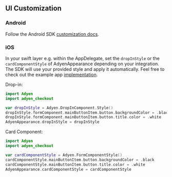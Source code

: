 ## UI Customization


### Android

Follow the Android SDK [customization docs](https://github.com/Adyen/adyen-android/blob/develop/docs/UI_CUSTOMIZATION.md).

### iOS

In your swift layer e.g. within the AppDelegate, set the `dropInStyle` or the `cardComponentStyle` of AdyenAppearance depending on your integration.
The SDK will use your provided style and apply it automatically. Feel free to check out the example app [implementation](https://github.com/Adyen/adyen-flutter/blob/main/example/ios/Runner/AppDelegate.swift#L23).

Drop-in:

```swift
import Adyen
import adyen_checkout

var dropInStyle = Adyen.DropInComponent.Style()
dropInStyle.formComponent.mainButtonItem.button.backgroundColor = .black
dropInStyle.formComponent.mainButtonItem.button.title.color = .white
AdyenAppearance.dropInStyle = dropInStyle
```

Card Component:

```swift
import Adyen
import adyen_checkout

var cardComponentStyle = Adyen.FormComponentStyle()
cardComponentStyle.mainButtonItem.button.backgroundColor = .black
cardComponentStyle.mainButtonItem.button.title.color = .white
AdyenAppearance.cardComponentStyle = cardComponentStyle
```
